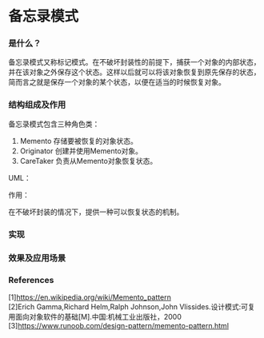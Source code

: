 # 备忘录模式

### 是什么？

备忘录模式又称标记模式。在不破坏封装性的前提下，捕获一个对象的内部状态，并在该对象之外保存这个状态。这样以后就可以将该对象恢复到原先保存的状态，
简而言之就是保存一个对象的某个状态，以便在适当的时候恢复对象。


### 结构组成及作用

备忘录模式包含三种角色类：
1. Memento 存储要被恢复的对象状态。
2. Originator 创建并使用Memento对象。
3. CareTaker 负责从Memento对象恢复状态。

UML：




作用：

在不破坏封装的情况下，提供一种可以恢复状态的机制。


### 实现





### 效果及应用场景



### References

[1]https://en.wikipedia.org/wiki/Memento_pattern  
[2]Erich Gamma,Richard Helm,Ralph Johnson,John Vlissides.设计模式:可复用面向对象软件的基础[M].中国:机械工业出版社，2000
[3]https://www.runoob.com/design-pattern/memento-pattern.html